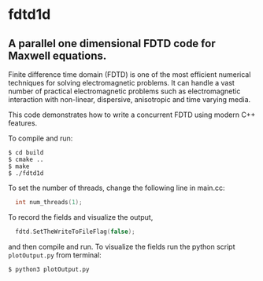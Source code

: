# fdtd1d

## A parallel one dimensional FDTD code for Maxwell equations. 

Finite difference time domain (FDTD) is one of the most efficient numerical
techniques for solving electromagnetic problems. It can handle a vast number
of practical electromagnetic problems such as electromagnetic interaction with
non-linear, dispersive, anisotropic and time varying media.

This code demonstrates how to write a concurrent FDTD using modern C++ features.

To compile and run:

```
$ cd build 
$ cmake .. 
$ make     
$ ./fdtd1d 
```

To set the number of threads, change the following line in main.cc:

``` C++
  int num_threads(1);
```

To record the fields and visualize the output, 

``` C++
  fdtd.SetTheWriteToFileFlag(false);
```

and then compile and run. To visualize the fields run the python script 
`plotOutput.py` from terminal:

```
$ python3 plotOutput.py
```








